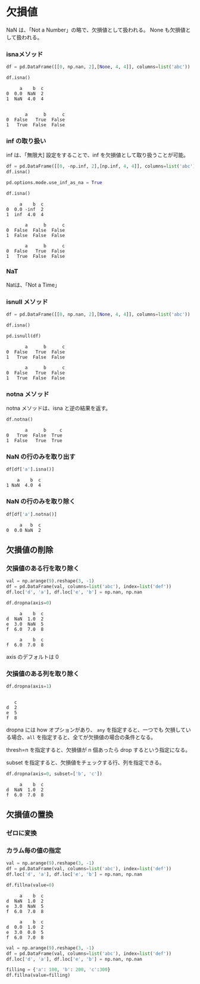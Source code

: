 # 欠損値


NaN は、「Not a Number」の略で、欠損値として扱われる。
None も欠損値として扱われる。

### isnaメソッド
``` Python
df = pd.DataFrame([[0, np.nan, 2],[None, 4, 4]], columns=list('abc'))

df.isna()
```


```
     a    b  c
0  0.0  NaN  2
1  NaN  4.0  4


       a      b      c
0  False   True  False
1   True  False  False
```

### inf の取り扱い
inf は、「無限大]
設定をすることで、inf を欠損値として取り扱うことが可能。

``` Python
df = pd.DataFrame([[0, -np.inf, 2],[np.inf, 4, 4]], columns=list('abc'))  
df.isna()

pd.options.mode.use_inf_as_na = True

df.isna()
```

```
     a    b  c
0  0.0 -inf  2
1  inf  4.0  4

       a      b      c
0  False  False  False
1  False  False  False

       a      b      c
0  False   True  False
1   True  False  False
```

### NaT
Natは、「Not a Time」

### isnull メソッド
``` Python
df = pd.DataFrame([[0, np.nan, 2],[None, 4, 4]], columns=list('abc'))

df.isna()

pd.isnull(df)
```

```
       a      b      c
0  False   True  False
1   True  False  False

       a      b      c
0  False   True  False
1   True  False  False
```

### notna メソッド
notna メソッドは、isna と逆の結果を返す。

``` Python
df.notna()
```

```
       a      b     c
0   True  False  True
1  False   True  True
```

### NaN の行のみを取り出す
``` Python
df[df['a'].isna()]
```
```
    a    b  c
1 NaN  4.0  4
```

### NaN の行のみを取り除く
``` Python
df[df['a'].notna()]
```
```
     a   b  c
0  0.0 NaN  2
```
## 欠損値の削除

### 欠損値のある行を取り除く
``` Python
val = np.arange(9).reshape(3, -1)
df = pd.DataFrame(val, columns=list('abc'), index=list('def'))
df.loc['d', 'a'], df.loc['e', 'b'] = np.nan, np.nan

df.dropna(axis=0)

```
```
     a    b  c
d  NaN  1.0  2
e  3.0  NaN  5
f  6.0  7.0  8

     a    b  c
f  6.0  7.0  8
```

axis のデフォルトは 0

### 欠損値のある列を取り除く
``` python
df.dropna(axis=1)
```
```

   c
d  2
e  5
f  8
```
dropna には how オプションがあり、 ```any``` を指定すると、一つでも 欠損している場合、```all``` を指定すると、全てが欠損値の場合の条件となる。

thresh=n を指定すると、欠損値が n 個あったら drop するという指定になる。

subset を指定すると、欠損値をチェックする行、列を指定できる。

``` Python
df.dropna(axis=0, subset=['b', 'c'])
```
```
     a    b  c
d  NaN  1.0  2
f  6.0  7.0  8
```

## 欠損値の置換

### ゼロに変換


### カラム毎の値の指定
``` Python
val = np.arange(9).reshape(3, -1)
df = pd.DataFrame(val, columns=list('abc'), index=list('def'))
df.loc['d', 'a'], df.loc['e', 'b'] = np.nan, np.nan

df.fillna(value=0)
```
```
     a    b  c
d  NaN  1.0  2
e  3.0  NaN  5
f  6.0  7.0  8

     a    b  c
d  0.0  1.0  2
e  3.0  0.0  5
f  6.0  7.0  8
```

``` Python
val = np.arange(9).reshape(3, -1)
df = pd.DataFrame(val, columns=list('abc'), index=list('def'))
df.loc['d', 'a'], df.loc['e', 'b'] = np.nan, np.nan

filling = {'a': 100, 'b': 200, 'c':300}
df.fillna(value=filling)
```
